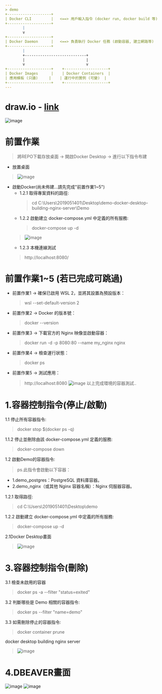 ```yaml
---
> demo
+--------------------+
| Docker CLI         |   <==> 用戶輸入指令 (docker run, docker build 等)
+--------------------+
        |
        v
+--------------------+
| Docker Daemon      |   <==> 負責執行 Docker 任務 (啟動容器, 建立網路等)
+--------------------+
        |
        +----------------------------+
        |                            |
        v                            v
+--------------------+    +--------------------+
| Docker Images      |    | Docker Containers  |
| 應用模板 (只讀)     |    | 運行中的實例 (可變)  |
+--------------------+    +--------------------+
---
```


# draw.io - [link](https://app.diagrams.net/#G19w2MhuQwblC6B3H-8vOK2VIrn9BjTnVE#%7B%22pageId%22%3A%22RFb9TgpoRXTXm36FteC9%22%7D)
![image](https://github.com/user-attachments/assets/6f06a967-0acb-427f-9452-54e7ce9aad2b)

# 前置作業
> 將REPO下載存放桌面 -> 開啟Docker Desktop -> 進行以下指令布建
- 放置桌面
> ![image](https://github.com/user-attachments/assets/7ecda93e-e3fd-4faf-acf1-aa2104073d9b)
- 啟動Docker(尚未佈建...請先完成"前置作業1~5")
  - 1.2.1 取得專案資料的路徑:
    > cd C:\Users\2019051401\Desktop\demo-docker-desktop-building-nginx-server\Demo
  - 1.2.2 啟動建立 docker-compose.yml 中定義的所有服務:
    > docker-compose up -d
  > ![image](https://github.com/user-attachments/assets/21280c7a-ed52-45b1-bac3-8277f2b50823)
  - 1.2.3 本機連線測試
  > http://localhost:8080/

# 前置作業1~5 (若已完成可跳過)
- 前置作業1 -> 確保已啟用 WSL 2，並將其設置為預設版本：
  > wsl --set-default-version 2
- 前置作業2 -> Docker 的版本號：
  > docker --version
- 前置作業3 -> 下載官方的 Nginx 映像並啟動容器：
  > docker run -d -p 8080:80 --name my_nginx nginx
- 前置作業4 -> 檢查運行狀態：
  > docker ps
- 前置作業5 -> 測試應用：
  > http://localhost:8080
  > ![image](https://github.com/user-attachments/assets/4f87b2c7-85d0-48ae-b3b8-f6f80d5f6df7)
以上完成環境的容器測試..

# 1.容器控制指令(停止/啟動)
1.1 停止所有容器指令:
> docker stop $(docker ps -q)

1.1.2 停止並刪除由該 docker-compose.yml 定義的服務:
> docker-compose down

1.2 啟動Demo的容器指令:
> ps.此指令會啟動以下容器：
- 1.demo_postgres：PostgreSQL 資料庫容器。
- 2.demo_nginx（或其他 Nginx 容器名稱）：Nginx 伺服器容器。

1.2.1 取得路徑:
> cd C:\Users\2019051401\Desktop\demo

1.2.2 啟動建立 docker-compose.yml 中定義的所有服務: 
> docker-compose up -d

2.1Docker Desktop畫面
> ![image](https://github.com/user-attachments/assets/ad7f5be9-f4fc-4fde-a0bf-689977b6814d)


# 3.容器控制指令(刪除)
3.1 檢查未啟用的容器
> docker ps -a --filter "status=exited"

3.2 判斷哪些是 Demo 相關的容器指令:
> docker ps --filter "name=demo"

3.3 如需刪除停止的容器指令:
> docker container prune

docker desktop building nginx server
> ![image](https://github.com/user-attachments/assets/978344ef-66c2-459d-be29-d829c1f145d6)

# 4.DBEAVER畫面
![image](https://github.com/user-attachments/assets/92b84856-dbb9-475c-9287-98be124b88d7)
![image](https://github.com/user-attachments/assets/dd052960-ec4b-4132-8283-6e7df9e5775a)



 


